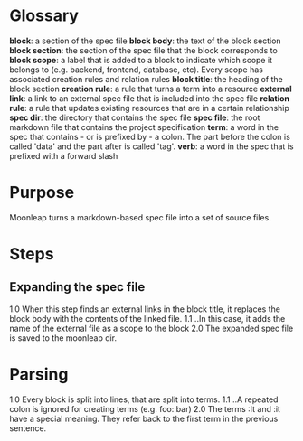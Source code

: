 # Glossary

**block**: a section of the spec file
**block body**: the text of the block section
**block section**: the section of the spec file that the block corresponds to
**block scope**: a label that is added to a block to indicate which scope it belongs to (e.g. backend, frontend, database, etc). Every scope has associated creation rules and relation rules
**block title**: the heading of the block section
**creation rule**: a rule that turns a term into a resource
**external link**: a link to an external spec file that is included into
the spec file
**relation rule**: a rule that updates existing resources that are in a certain relationship
**spec dir**: the directory that contains the spec file
**spec file**: the root markdown file that contains the project specification
**term**: a word in the spec that contains - or is prefixed by - a colon. The part before the colon is called 'data' and the part after
is called 'tag'.
**verb**: a word in the spec that is prefixed with a forward slash

# Purpose

Moonleap turns a markdown-based spec file into a set of source files.

# Steps

## Expanding the spec file

1.0 When this step finds an external links in the block title, it
replaces the block body with the contents of the linked file.
1.1 ..In this case, it adds the name of the external file as a scope
to the block
2.0 The expanded spec file is saved to the moonleap dir.

# Parsing

1.0 Every block is split into lines, that are split into terms.
1.1 ..A repeated colon is ignored for creating terms (e.g. foo::bar)
2.0 The terms :It and :it have a special meaning. They refer back to the first term in the previous sentence.
